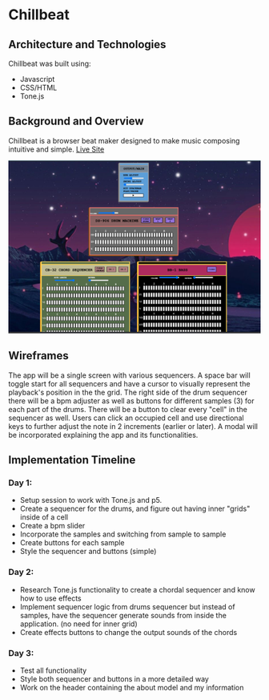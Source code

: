 # Chillbeat
 
## Architecture and Technologies 
Chillbeat was built using: 
 - Javascript
 - CSS/HTML 
 - Tone.js 

## Background and Overview  
Chillbeat is a browser beat maker designed to make music composing intuitive and simple. 
[Live Site](https://justinchore.github.io/chillbeat/)

![alt text](https://github.com/justinchore/chillbeat/blob/master/src/images/chillbeat_pic.png "chillbeat picture")

## Wireframes 
The app will be a single screen with various sequencers. A space bar will toggle start for all sequencers and have a cursor to visually represent the playback's position in the the grid. The right side of the drum sequencer there will be a bpm adjuster as well as buttons for different samples (3) for each part of the drums. There will be a button to clear every "cell" in the sequencer as well. Users can click an occupied cell and use directional keys to further adjust the note in 2 increments (earlier or later). A modal will be incorporated explaining the app and its functionalities. 


## Implementation Timeline 

### Day 1: 
  - Setup session to work with Tone.js and p5. 
  - Create a sequencer for the drums, and figure out having inner "grids" inside of a cell 
  - Create a bpm slider 
  - Incorporate the samples and switching from sample to sample 
  - Create buttons for each sample 
  - Style the sequencer and buttons (simple) 
  
### Day 2: 
  - Research Tone.js functionality to create a chordal sequencer and know how to use effects 
  - Implement sequencer logic from drums sequencer but instead of samples, have the sequencer generate sounds from inside the application. (no need for inner grid)
  - Create effects buttons to change the output sounds of the chords

### Day 3: 
   - Test all functionality
   - Style both sequencer and buttons in a more detailed way 
   - Work on the header containing the about model and my information 
